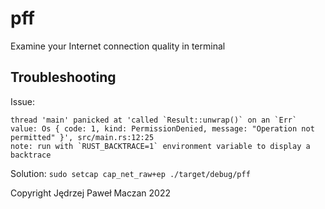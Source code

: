 # pff
Examine your Internet connection quality in terminal

## Troubleshooting
Issue:
```
thread 'main' panicked at 'called `Result::unwrap()` on an `Err` value: Os { code: 1, kind: PermissionDenied, message: "Operation not permitted" }', src/main.rs:12:25
note: run with `RUST_BACKTRACE=1` environment variable to display a backtrace
```

Solution:
`sudo setcap cap_net_raw+ep ./target/debug/pff`

Copyright Jędrzej Paweł Maczan 2022